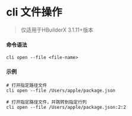 # cli 文件操作

> 仅适用于HBuilderX 3.1.11+版本

#### 命令语法

```shell
cli open --file <file-name>
```

#### 示例

```shell
# 打开指定路径文件
cli open --file /Users/apple/package.json

# 打开指定路径文件，并跳转到指定行列
cli open --file /Users/apple/package.json:2:2
```
